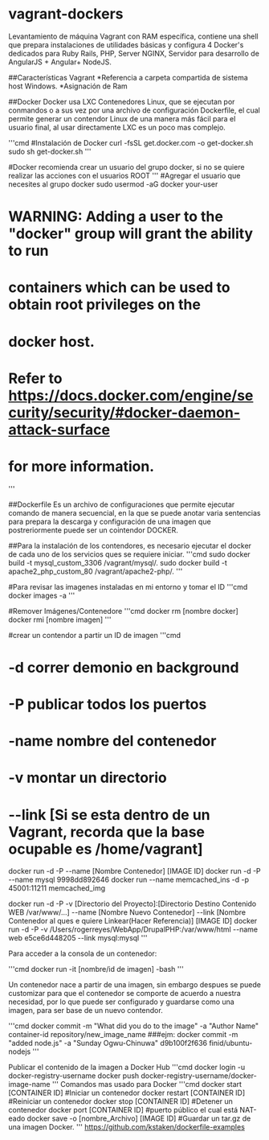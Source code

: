 # vagrant-dockers
Levantamiento de máquina Vagrant con RAM específica, contiene una shell que prepara instalaciones de utilidades básicas y configura 4 Docker's dedicados para Ruby Rails, PHP, Server NGINX, Servidor para desarrollo de AngularJS + Angular+ NodeJS.

##Características Vagrant
*Referencia a carpeta compartida de sistema host Windows.
*Asignación de Ram

##Docker
Docker usa LXC Contenedores Linux, que se ejecutan por conmandos o a sus vez por una archivo de configuración Dockerfile, el cual permite generar un contendor Linux de una manera más fácil para el usuario final, al usar directamente LXC es un poco mas complejo.

'''cmd
#Instalación de Docker
curl -fsSL get.docker.com -o get-docker.sh
sudo sh get-docker.sh
'''

#Docker recomienda crear un usuario del grupo docker, si  no se quiere realizar las acciones con el usuarios ROOT
'''
	#Agregar el usuario que necesites al grupo docker
	sudo usermod -aG docker your-user

#	WARNING: Adding a user to the "docker" group will grant the ability to run
#         containers which can be used to obtain root privileges on the
#         docker host.
#         Refer to https://docs.docker.com/engine/security/security/#docker-daemon-attack-surface
#         for more information.
'''

##Dockerfile
Es un archivo de configuraciones que permite ejecutar comando de manera secuencial, en la que se puede anotar varia sentencias para prepara la descarga y configuración de una imagen que postreriormente puede ser un cointendor DOCKER.


##Para la instalación de los contendores, es necesario ejecutar el docker de cada uno de los servicios ques se requiere iniciar.
'''cmd
sudo docker build -t mysql_custom_3306 /vagrant/mysql/.
sudo docker build -t apache2_php_custom_80 /vagrant/apache2-php/.
'''

#Para revisar las imagenes instaladas en mi entorno y tomar el ID
'''cmd
docker images -a
'''

#Remover Imágenes/Contenedore
'''cmd
docker rm [nombre docker]
docker rmi [nombre imagen]
'''

#crear un contendor a partir un ID de imagen
'''cmd
# -d  correr demonio en background
# -P publicar todos los puertos
# -name nombre del contenedor
# -v montar un directorio
# --link [Si se esta dentro de un Vagrant, recorda que la base ocupable es /home/vagrant]

docker run -d -P --name [Nombre Contenedor] [IMAGE ID]
docker run -d -P --name mysql 9998dd892646
docker run --name memcached_ins -d -p 45001:11211 memcached_img

docker run -d -P  -v [Directorio del Proyecto]:[Directorio Destino Contenido WEB /var/www/...] --name [Nombre Nuevo Contenedor]  --link [Nombre Contenedor al ques e quiere Linkear(Hacer Referencia)] [IMAGE ID]
docker run -d -P  -v /Users/rogerreyes/WebApp/DrupalPHP:/var/www/html --name web e5ce6d448205 --link mysql:mysql
'''

Para acceder a la consola de un contenedor:

'''cmd
docker run -it [nombre/id de imagen] -bash
'''

Un contenedor nace a partir de una imagen, sin embargo despues se puede customizar para que el contenedor se comporte de acuerdo a nuestra necesidad, por lo que puede ser configurado y guardarse como una imagen, para ser base de un nuevo contendor.

'''cmd
docker commit -m "What did you do to the image" -a "Author Name" container-id repository/new_image_name
###ejm:
docker commit -m "added node.js" -a "Sunday Ogwu-Chinuwa" d9b100f2f636 finid/ubuntu-nodejs
'''

Publicar el contenido de la imagen a Docker Hub
'''cmd
docker login -u docker-registry-username
docker push docker-registry-username/docker-image-name
'''
Comandos mas usado para Docker
'''cmd
docker  start    [CONTAINER ID] #Iniciar un contenedor
docker  restart  [CONTAINER ID] #Reiniciar un contenedor
docker  stop     [CONTAINER ID] #Detener un contenedor
docker  port     [CONTAINER ID] #puerto público el cual está NAT-eado 
docker  save -o [nombre_Archivo] [IMAGE ID] #Guardar un tar.gz de una imagen Docker.
'''
https://github.com/kstaken/dockerfile-examples